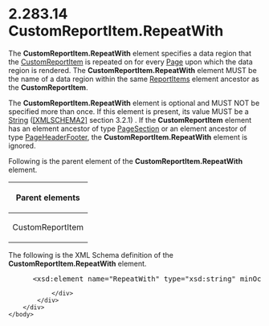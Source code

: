 <html dir="LTR" xmlns:mshelp="http://msdn.microsoft.com/mshelp" xmlns:ddue="http://ddue.schemas.microsoft.com/authoring/2003/5" xmlns:xlink="http://www.w3.org/1999/xlink" xmlns:tool="http://www.microsoft.com/tooltip">
    <head>
        <meta http-equiv="Content-Type" content="text/html; CHARSET=utf-8"></meta>
        <meta name="save" content="history"></meta>
        <title>2.283.14 CustomReportItem.RepeatWith</title>
        <xml>
            <mshelp:toctitle title="2.283.14 CustomReportItem.RepeatWith"></mshelp:toctitle>
            <mshelp:rltitle title="[MS-RDL]: CustomReportItem.RepeatWith"></mshelp:rltitle>
            <mshelp:keyword index="A" term="c6e87763-5244-4fab-922a-0170d7a1dfe3"></mshelp:keyword>
            <mshelp:attr name="DCSext.ContentType" value="open specification"></mshelp:attr>
            <mshelp:attr name="AssetID" value="c6e87763-5244-4fab-922a-0170d7a1dfe3"></mshelp:attr>
            <mshelp:attr name="TopicType" value="kbRef"></mshelp:attr>
            <mshelp:attr name="DCSext.Title" value="[MS-RDL]: CustomReportItem.RepeatWith" />
        </xml>
    </head>
    <body>
        <div id="header">
            <h1 class="heading">2.283.14 CustomReportItem.RepeatWith</h1>
        </div>
        <div id="mainSection">
            <div id="mainBody">
                <div id="allHistory" class="saveHistory"></div>
                <div id="sectionSection0" class="section" name="collapseableSection">
                    

<p>The <b>CustomReportItem.RepeatWith</b> element specifies a
data region that the <a href="6bb7b35c-e517-4444-a96b-9f2ccdd1a642.htm">CustomReportItem</a>
is repeated on for every <a href="b5e525d5-00d6-4e1a-8813-55f327da6b4c.htm">Page</a>
upon which the data region is rendered. The <b>CustomReportItem.RepeatWith</b>
element MUST be the name of a data region within the same <a href="c5fef915-e842-43b4-91f9-56af4eb15be0.htm">ReportItems</a> element
ancestor as the <b>CustomReportItem</b>.</p>

<p>The <b>CustomReportItem.RepeatWith</b> element is optional
and MUST NOT be specified more than once. If this element is present, its value
MUST be a <a href="1ed81ef3-a683-45e3-aaad-bd2bbe71bc3d.htm">String</a> (<a href="https://go.microsoft.com/fwlink/?LinkId=90610">[XMLSCHEMA2]</a> section
3.2.1) . If the <b>CustomReportItem</b> element has an element ancestor of type
<a href="afff0921-7d95-4216-8f28-635c67d539d8.htm">PageSection</a> or an
element ancestor of type <a href="ddc35223-1cb6-4136-823b-e72a3d12e1f9.htm">PageHeaderFooter</a>,
the <b>CustomReportItem.RepeatWith</b> element is ignored.</p>

<p>Following is the parent element of the <b>CustomReportItem.RepeatWith</b>
element.</p>

<table>
 <thead>
  <tr>
   <th>
   <p>Parent elements</p>
   </th>
  </tr>
 </thead>
 <tr>
  <td>
  <p>CustomReportItem</p>
  </td>
 </tr>
</table>

<p>The following is the XML Schema definition of the <b>CustomReportItem.RepeatWith</b>
element.</p>

<dl>
<dd>
<div><pre> &lt;xsd:element name=&quot;RepeatWith&quot; type=&quot;xsd:string&quot; minOccurs=&quot;0&quot; /&gt;
</pre></div>
</dd></dl>


                </div>
            </div>
        </div>
    </body>
</html>
